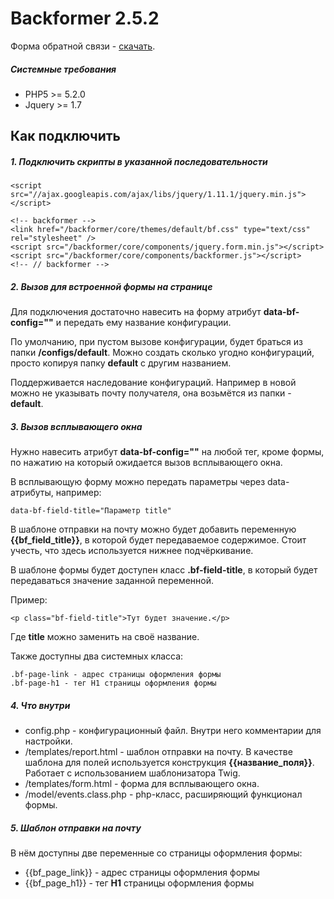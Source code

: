 # Backformer 2.5.2

Форма обратной связи - [скачать](https://github.com/Rugoals/backformer/archive/2.5.2.zip).

##### Системные требования
* PHP5 >= 5.2.0
* Jquery >= 1.7

## Как подключить 

##### 1. Подключить скрипты в указанной последовательности

    <script src="//ajax.googleapis.com/ajax/libs/jquery/1.11.1/jquery.min.js"></script>
    
    <!-- backformer -->
    <link href="/backformer/core/themes/default/bf.css" type="text/css" rel="stylesheet" />
    <script src="/backformer/core/components/jquery.form.min.js"></script> 
    <script src="/backformer/core/components/backformer.js"></script>
    <!-- // backformer -->

##### 2. Вызов для встроенной формы на странице

Для подключения достаточно навесить на форму атрибут **data-bf-config=""** и передать ему название конфигурации.
 
По умолчанию, при пустом вызове конфигурации, будет браться из папки **/configs/default**. Можно создать сколько угодно конфигураций, просто копируя папку **default** с другим названием.  

Поддерживается наследование конфигураций. Например в новой можно не указывать почту получателя, она возьмётся из папки - **default**.

##### 3. Вызов всплывающего окна

Нужно навесить атрибут **data-bf-config=""** на любой тег, кроме формы, по нажатию на который ожидается вызов всплывающего окна.

В всплывающую форму можно передать параметры через data-атрибуты, например: 

    data-bf-field-title="Параметр title"  

В шаблоне отправки на почту можно будет добавить переменную **{{bf_field_title}}**, в которой будет передаваемое содержимое. Стоит учесть, что здесь используется нижнее подчёркивание.

В шаблоне формы будет доступен класс **.bf-field-title**, в который будет передаваться значение заданной переменной.

Пример:

    <p class="bf-field-title">Тут будет значение.</p>
    
Где **title** можно заменить на своё название.

Также доступны два системных класса:

    .bf-page-link - адрес страницы оформления формы
    .bf-page-h1 - тег H1 страницы оформления формы


##### 4. Что внутри

* config.php - конфигурационный файл. Внутри него комментарии для настройки.
* /templates/report.html - шаблон отправки на почту. В качестве шаблона для полей используется конструкция **{{название_поля}}**. Работает с использованием шаблонизатора Twig.
* /templates/form.html - форма для всплывающего окна.
* /model/events.class.php - php-класс, расширяющий функционал формы.

##### 5. Шаблон отправки на почту

В нём доступны две переменные со страницы оформления формы:

* {{bf_page_link}} - адрес страницы оформления формы
* {{bf_page_h1}} - тег **H1** страницы оформления формы

 
